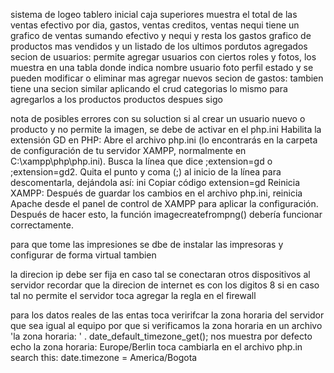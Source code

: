 sistema de logeo
tablero inicial caja superiores muestra el total de las ventas efectivo por dia, gastos, ventas creditos, ventas nequi
tiene un grafico de ventas sumando efectivo y nequi y resta los gastos
grafico de productos mas vendidos y un listado de los ultimos pordutos agregados
secion de usuarios:
permite agregar usuarios con ciertos roles y fotos, los muestra en una tabla donde indica nombre usuario foto perfil estado y se pueden modificar o eliminar mas agregar nuevos
secion de gastos:
tambien tiene una secion similar aplicando el crud
categorias lo mismo para agregarlos a los productos
productos despues sigo

nota de posibles errores con su soluction
si al crear un usuario nuevo o producto y no permite la imagen, se debe de activar en el php.ini 
Habilita la extensión GD en PHP:
Abre el archivo php.ini (lo encontrarás en la carpeta de configuración de tu servidor XAMPP, normalmente en C:\xampp\php\php.ini).
Busca la línea que dice ;extension=gd o ;extension=gd2.
Quita el punto y coma (;) al inicio de la línea para descomentarla, dejándola así:
ini
Copiar código
extension=gd
Reinicia XAMPP:
Después de guardar los cambios en el archivo php.ini, reinicia Apache desde el panel de control de XAMPP para aplicar la configuración.
Después de hacer esto, la función imagecreatefrompng() debería funcionar correctamente.

para que tome las impresiones se dbe de instalar las impresoras y configurar de forma virtual tambien

la direcion ip debe ser fija en caso tal se conectaran otros dispositivos al servidor 
recordar que la direcion de internet es con los digitos 8
si en caso tal no permite el servidor toca agregar la regla en el firewall

para los datos reales de las entas toca veririfcar la zona horaria del servidor que sea igual al equipo
por que si verificamos la zona horaria en un archivo 'la zona horaria: ' . date_default_timezone_get(); nos muestra por defecto echo la zona horaria: Europe/Berlin
toca cambiarla en el archivo php.in search this: date.timezone = America/Bogota